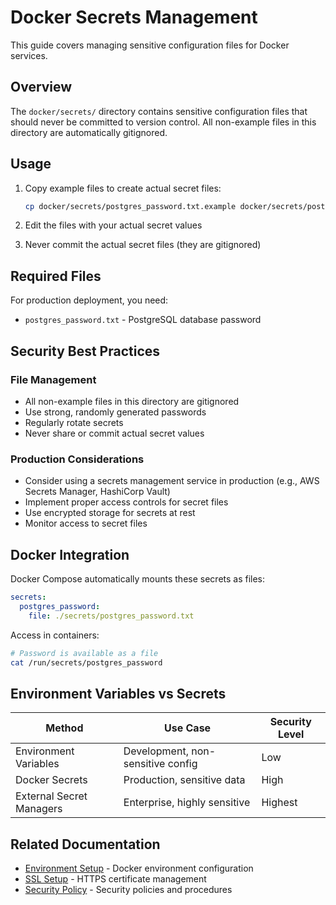 # Docker Secrets Management

This guide covers managing sensitive configuration files for Docker services.

## Overview

The `docker/secrets/` directory contains sensitive configuration files that should never be committed to version control. All non-example files in this directory are automatically gitignored.

## Usage

1. Copy example files to create actual secret files:
   ```bash
   cp docker/secrets/postgres_password.txt.example docker/secrets/postgres_password.txt
   ```

2. Edit the files with your actual secret values

3. Never commit the actual secret files (they are gitignored)

## Required Files

For production deployment, you need:

- `postgres_password.txt` - PostgreSQL database password

## Security Best Practices

### File Management
- All non-example files in this directory are gitignored
- Use strong, randomly generated passwords
- Regularly rotate secrets
- Never share or commit actual secret values

### Production Considerations
- Consider using a secrets management service in production (e.g., AWS Secrets Manager, HashiCorp Vault)
- Implement proper access controls for secret files
- Use encrypted storage for secrets at rest
- Monitor access to secret files

## Docker Integration

Docker Compose automatically mounts these secrets as files:

```yaml
secrets:
  postgres_password:
    file: ./secrets/postgres_password.txt
```

Access in containers:
```bash
# Password is available as a file
cat /run/secrets/postgres_password
```

## Environment Variables vs Secrets

| Method | Use Case | Security Level |
|--------|----------|----------------|
| Environment Variables | Development, non-sensitive config | Low |
| Docker Secrets | Production, sensitive data | High |
| External Secret Managers | Enterprise, highly sensitive | Highest |

## Related Documentation

- [Environment Setup](./environment-setup.md) - Docker environment configuration
- [SSL Setup](./ssl-setup.md) - HTTPS certificate management
- [Security Policy](../security/security-policy.md) - Security policies and procedures 
